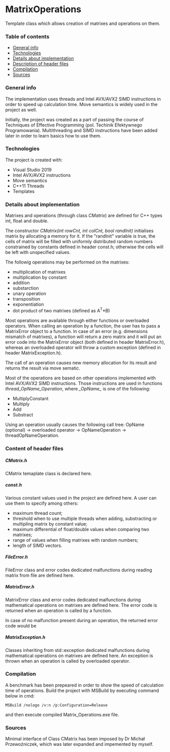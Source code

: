 # MatrixOperations
Template class which allows creation of matrixes and operations on them. 

### Table of contents
* [General info](#general-info)
* [Technologies](#technologies)
* [Details about implementation](#details-about-implementation)
* [Description of header files](#description-of-header-files)
* [Compilation](#compilation)
* [Sources](#sources)


### General info
The implementation uses threads and Intel AVX/AVX2 SIMD instructions in order to speed up calculation time. Move semantics is widely used in the project as well.

Initially, the project was created as a part of passing the course of Techniques of Effective Programming (pol. Techinik Efektywnego Programowania). Multithreading and SIMD instructions have been added later in order to learn basics how to use them.

### Technologies
The project is created with:
* Visual Studio 2019
* Intel AVX/AVX2 instructions
* Move semantics
* C++11 Threads
* Templates

### Details about implementation
Matrixes and operations (through class _CMatrix_) are defined for C++ types int, float and double. 

The constructor _CMatrix(int rowCnt, int colCnt, bool randInit)_ initialises matrix by allocating a memory for it. If the "randInit" variable is true, the cells of matrix will be filled with uniformly distributed random numbers constrained by constants defined in header const.h; otherwise the cells will be left with unspecified values.

The followig operations may be performed on the matrixes:
* multiplication of matrixes
* multiplication by constant
* addition
* substarction
* unary operation
* transposition
* exponentiation
* dot product of two matrixes (defined as A<sup>T</sup>*B)

Most operations are available through either functions or overloaded operators. When calling an operation by a function, the user has to pass a MatrixError object to a function. In case of an error (e.g. dimensions mismatch of matrixes), a function will return a zero matrix and it will put an error code into the MatrixError object (both defined in header MatrixError.h), whereas an overloaded operator will throw a custom exception (defined in header MatrixException.h).

The call of an operation causes new memory allocation for its result and returns the result via move sematic. 

Most of the operations are based on other operations implemented with Intel AVX/AVX2 SIMD instructions. Those instructions are used in functions _thread\_OpName\_Operation_, where _\_OpName\__ is one of the following:
* MultiplyConstant
* Multiply
* Add
* Substract

Using an operation usually causes the following call tree: OpName (optional) -> overloaded operator -> OpNameOperation -> threadOpNameOperation.

### Content of header files
##### CMatrix.h
CMatrix temaplate class is declared here. 

##### const.h
Various constant values used in the project are defined here. A user can use them to specify among others:
* maximum thread count;
* threshold when to use multiple threads when adding, substracting or multipling matrix by constant value;
* maximum differential of float/double values when comparing two matrixes;
* range of values when filling matrixes with random numbers;
* length of SIMD vectors.  

##### FileError.h
FileError class and error codes dedicated malfunctions during reading matrix from file are defined here.

##### MatrixError.h
MatrixError class and error codes dedicated malfunctions during mathematical operations on matrixes are defined here. The error code is returned when an operation is called by a function. 


In case of no malfunction present during an operation, the returned error code would be 

##### MatrixException.h
Classes inheriting from std::exception dedicated malfunctions during mathematical operations on matrixes are defined here. An exception is thrown when an operation is called by overloaded operator.

### Compilation
A benchmark has been prepeared in order to show the speed of calculation time of operations.  Build the project with MSBuild by executing command below in cmd:

```
MSBuild /nologo /v:n /p:Configuration=Release
```
and then execute compiled Matrix_Operations.exe file.

### Sources
Minimal interface of Class CMatrix has been imposed by Dr Michał Przewoźniczek, which was later expanded and impemented by myself.
